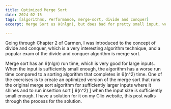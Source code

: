 ```yaml
---
title: Optimized Merge Sort
date: 2024-02-15
tags: [algorithms, Performance, merge-sort, divide and conquer]
excerpt: Merge Sort us θ(nlgn), but does bad for pretty small input, we explore how to approach running merge sort at θ(n^2) for small input where n is determined in the algorithm.

---
```


Going through Chapter 2 of Carmen, I was introduced to the concept of divide and conquer, which is a very interesting algorithm technique, and a popular exam of the divide and conquer algorithm is merge sort.

Merge sort has an θ(nlgn) run time, which is very good for large inputs. When the input is sufficiently small enough, the algorithm has a worse run time compared to a sorting algorithm that completes in θ(n^2) time. One of the exercises is to create an optimized version of the merge sort that runs the original merge sort algorithm for sufficiently larger inputs where it shines and to run insertion sort [ θ(n^2) ] when the input size is sufficiently small enough. I have a solution for it on my Clio website, this post walks through the process for the solution.